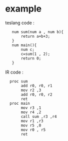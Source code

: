 
# example 
   
   teslang code :
        
       num sum(num a , num b){
           return a+b+3;
       }
       num main(){
           num c;
           c=sum(1 , 2);
           return 0;
       }
 
 
  IR code :
  
      proc sum
	       add r0, r0, r1
	       mov r2 ,3
	       add r0, r0, r2
	       ret
      proc main
           mov r3 ,1
           mov r4 ,2
           call sum ,r3 ,r4
           mov r1 ,r3
           mov r5 ,0
           mov r0 , r5
           ret

